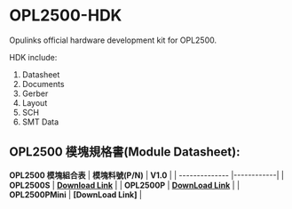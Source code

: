 # OPL2500-HDK
Opulinks official hardware development kit for OPL2500.

HDK include:
1. Datasheet
2. Documents  
3. Gerber  
4. Layout  
5. SCH  
6. SMT Data  

## OPL2500 模塊規格書(Module Datasheet):

**OPL2500 模塊組合表**
| **模塊料號(P/N)**    | **V1.0** |
| -------------- |------------|
| **OPL2500S**      | **[Download Link](https://github.com/Opulinks-Tech/OPL2500A0-HDK/blob/main/OPL2500S-i5006_OP25%20datasheet_DSCN_1.0.pdf)**  | 
| **OPL2500P**      | **[DownLoad Link](https://github.com/Opulinks-Tech/OPL2500A0-HDK/blob/main/OPL2500P-i5005_OP25_ePA%20datasheet_DSCN_1.0.pdf)** |
| **OPL2500PMini**  | **[DownLoad Link]** |
